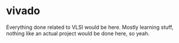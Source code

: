 # vivado

Everything done related to VLSI would be here. Mostly learning stuff, nothing like an actual project would be done here, so yeah.